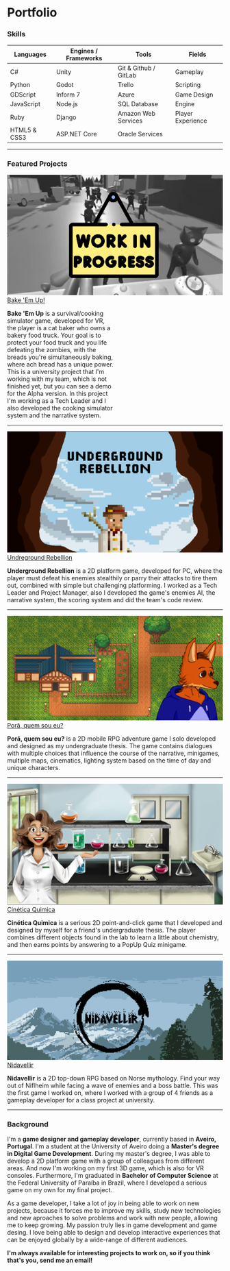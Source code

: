 # Portfolio 
### Skills

| **Languages**      | **Engines / Frameworks**         | **Tools**                            | **Fields**         |
|--------------------|----------------------------------|--------------------------------------|--------------------|
| C#                 | Unity                            | Git & Github / GitLab                | Gameplay           |
| Python             | Godot                            | Trello                               | Scripting          |
| GDScript           | Inform 7                         | Azure                                | Game Design        |
| JavaScript         | Node.js                          | SQL Database                         | Engine             |
| Ruby               | Django                           | Amazon Web Services                  | Player Experience  |
| HTML5 & CSS3       | ASP.NET Core                     | Oracle Services                      |                    |

---

### Featured Projects

<div class="game-item">
    <a href="https://www.youtube.com/watch?v=gWmr5IJRZf8">
        <img src="images/Bake Em Up.png?raw=true">
    </a>
    <div class="game-text" style="max-width: 250px;">
        <a href="https://www.youtube.com/watch?v=gWmr5IJRZf8">Bake 'Em Up!</a>
        <p>
        <b>Bake 'Em Up</b> is a survival/cooking simulator game, developed for VR, the player is a cat baker who owns a bakery food truck. Your goal is to protect your food truck and you life defeating the zombies, with the breads you're simultaneously baking, where ach bread has a unique power. This is a university project that I'm working with my team, which is not finished yet, but you can see a demo for the Alpha version. In this project I'm working as a Tech Leader and I also developed the cooking simulator system and the narrative system.
        </p>
    </div>
</div>

---

<div class="game-item">
    <a href="https://plbc.itch.io/underground-rebellion">
        <img src="images/underground_rebellion.png?raw=true">
    </a>
    <div class="game-text">
        <a href="https://plbc.itch.io/underground-rebellion">Undreground Rebellion</a>
        <p>
        <b>Underground Rebellion</b> is a 2D platform game, developed for PC, where the player must defeat his enemies stealthily or parry their attacks to tire them out, combined with simple but challenging platforming. I worked as a Tech Leader and Project Manager, also I developed the game's enemies AI, the narrative system, the scoring system and did the team's code review.
        </p>
    </div>
</div>

---

<div class="game-item">
    <a href="https://swehtam.itch.io/pora">
        <img src="images/porã.png?raw=true">
    </a>
    <div class="game-text">
        <a href="https://swehtam.itch.io/pora">Porã, quem sou eu?</a>
        <p>
        <b>Porã, quem sou eu?</b> is a 2D mobile RPG adventure game I solo developed and designed  as my undergraduate thesis. The game contains dialogues with multiple choices that influence the course of the narrative, minigames, multiple maps, cinematics, lighting system based on the time of day and unique characters.
        </p>
    </div>
</div>

---

<div class="game-item">
    <a href="https://swehtam.itch.io/cinetica-quimica">
        <img src="images/cinetica_quimica.png?raw=true">
    </a>
    <div class="game-text">
        <a href="https://swehtam.itch.io/cinetica-quimica">Cinética Quimica</a>
        <p>
        <b>Cinética Quimica</b> is a serious 2D point-and-click game that I developed and designed by myself for a friend's undergraduate thesis. The player combines different objects found in the lab to learn a little about chemistry, and then earns points by answering to a PopUp Quiz minigame.
        </p>
    </div>
</div>

---

<div class="game-item">
    <a href="https://orion-games.itch.io/nidavellir">
        <img src="images/nidavellir.png?raw=true">
    </a>
    <div class="game-text">
        <a href="https://orion-games.itch.io/nidavellir">Nidavellir</a>
        <p>
        <b>Nidavellir</b> is a 2D top-down RPG based on Norse mythology. Find your way out of Niflheim while facing a wave of enemies and a boss battle. This was the first game I worked on, where I worked with a group of 4 friends as a gameplay developer for a class project at university.
        </p>
    </div>
</div>

---

### Background

I'm a **game designer and gameplay developer**, currently based in **Aveiro, Portugal**. I'm a student at the University of Aveiro doing a **Master's degree in Digital Game Development**. During my master's degree, I was able to develop a 2D platform game with a group of colleagues from different areas. And now I'm working on my first 3D game, which is also for VR consoles. Furthermore, I'm graduated in **Bachelor of Computer Science** at the Federal University of Paraíba in Brazil, where I developed a serious game on my own for my final project.

As a game developer, I take a lot of joy in being able to work on new projects, because it forces me to improve my skills, study new technologies and new aproaches to solve problems and work with new people, allowing me to keep growing. My passion truly lies in game development and game desing. I love being able to design and develop interactive experiences that can be enjoyed globally by a wide-range of different audiences.

**I'm always available for interesting projects to work on, so if you think that's you, send me an email!**
